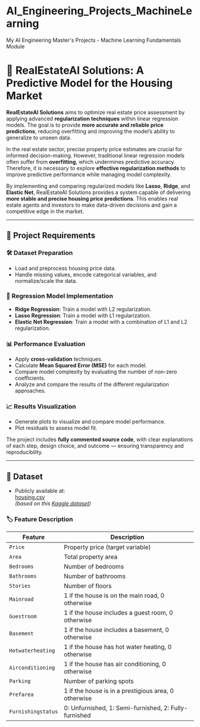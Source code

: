 # AI_Engineering_Projects_MachineLearning
My AI Engineering Master's Projects - Machine Learning Fundamentals Module

# 🧠 RealEstateAI Solutions: A Predictive Model for the Housing Market

**RealEstateAI Solutions** aims to optimize real estate price assessment by applying advanced **regularization techniques** within linear regression models. The goal is to provide **more accurate and reliable price predictions**, reducing overfitting and improving the model’s ability to generalize to unseen data.

In the real estate sector, precise property price estimates are crucial for informed decision-making. However, traditional linear regression models often suffer from **overfitting**, which undermines predictive accuracy. Therefore, it is necessary to explore **effective regularization methods** to improve predictive performance while managing model complexity.

By implementing and comparing regularized models like **Lasso**, **Ridge**, and **Elastic Net**, RealEstateAI Solutions provides a system capable of delivering **more stable and precise housing price predictions**. This enables real estate agents and investors to make data-driven decisions and gain a competitive edge in the market.

---

## 📌 Project Requirements

### 🛠️ Dataset Preparation
- Load and preprocess housing price data.
- Handle missing values, encode categorical variables, and normalize/scale the data.

### 🧪 Regression Model Implementation
- **Ridge Regression**: Train a model with L2 regularization.
- **Lasso Regression**: Train a model with L1 regularization.
- **Elastic Net Regression**: Train a model with a combination of L1 and L2 regularization.

### 📊 Performance Evaluation
- Apply **cross-validation** techniques.
- Calculate **Mean Squared Error (MSE)** for each model.
- Compare model complexity by evaluating the number of non-zero coefficients.
- Analyze and compare the results of the different regularization approaches.

### 📈 Results Visualization
- Generate plots to visualize and compare model performance.
- Plot residuals to assess model fit.

The project includes **fully commented source code**, with clear explanations of each step, design choice, and outcome — ensuring transparency and reproducibility.

---

## 📂 Dataset

- Publicly available at:  
  [housing.csv](https://proai-datasets.s3.eu-west-3.amazonaws.com/housing.csv)  
  *(based on this [Kaggle dataset](https://www.kaggle.com/datasets/yasserh/housing-prices-dataset))*

### 🏷️ Feature Description

| Feature             | Description                                                                 |
|---------------------|-----------------------------------------------------------------------------|
| `Price`             | Property price (target variable)                                            |
| `Area`              | Total property area                                                         |
| `Bedrooms`          | Number of bedrooms                                                          |
| `Bathrooms`         | Number of bathrooms                                                         |
| `Stories`           | Number of floors                                                            |
| `Mainroad`          | 1 if the house is on the main road, 0 otherwise                             |
| `Guestroom`         | 1 if the house includes a guest room, 0 otherwise                           |
| `Basement`          | 1 if the house includes a basement, 0 otherwise                             |
| `Hotwaterheating`   | 1 if the house has hot water heating, 0 otherwise                           |
| `Airconditioning`   | 1 if the house has air conditioning, 0 otherwise                            |
| `Parking`           | Number of parking spots                                                     |
| `Prefarea`          | 1 if the house is in a prestigious area, 0 otherwise                        |
| `Furnishingstatus`  | 0: Unfurnished, 1: Semi-furnished, 2: Fully-furnished                       |
